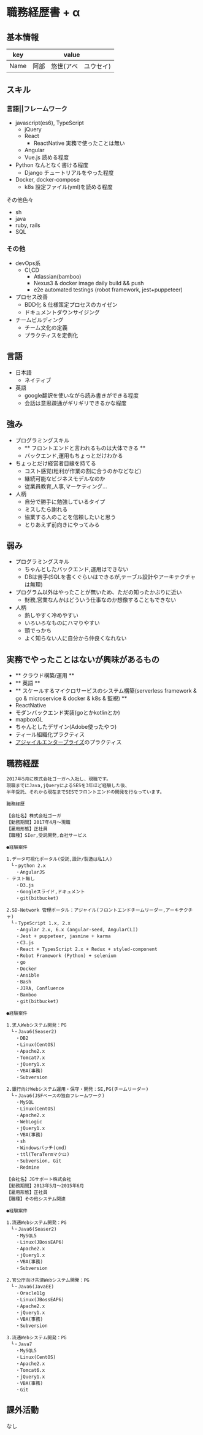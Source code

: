 # 職務経歴書 + α

## 基本情報

|key|value|
|---|-----|
|Name|阿部　悠世(アベ　ユウセイ)|

## スキル

### 言語||フレームワーク
- javascript(es6), TypeScript
  - jQuery
  - React
    - ReactNative 実務で使ったことは無い
  - Angular
  - Vue.js 読める程度
- Python なんとなく書ける程度
  - Django チュートリアルをやった程度
- Docker, docker-compose
  - k8s 設定ファイル(yml)を読める程度

その他色々
- sh
- java
- ruby, rails
- SQL

### その他

- devOps系
  - CI,CD
    - Atlassian(bamboo)
    - Nexus3 & docker image daily build && push
    - e2e automated testings (robot framework, jest+puppeteer)
- プロセス改善
  - BDD化 & 仕様策定プロセスのカイゼン
  - ドキュメントダウンサイジング
- チームビルディング
  - チーム文化の定義
  - プラクティスを定例化

## 言語

- 日本語
  - ネイティブ
- 英語
  - google翻訳を使いながら読み書きができる程度
  - 会話は意思疎通がギリギリできるかな程度

## 強み

- プログラミングスキル
  - ** フロントエンドと言われるものは大体できる **
  - バックエンド,運用もちょっとだけわかる
- ちょっとだけ経営者目線を持てる
  - コスト感覚(粗利が作業の割に合うのかなどなど)
  - 継続可能なビジネスモデルなのか
  - 従業員教育,人事,マーケティング...
- 人柄
  - 自分で勝手に勉強しているタイプ
  - ミスしたら謝れる
  - 協業する人のことを信頼したいと思う
  - とりあえず前向きにやってみる

## 弱み

- プログラミングスキル
  - ちゃんとしたバックエンド,運用はできない
  - DBは苦手(SQLを書くぐらいはできるが,テーブル設計やアーキテクチャは無理)
- プログラム以外はやったことが無いため、ただの知ったかぶりに近い
  - 財務,営業なんかはどういう仕事なのか想像することもできない
- 人柄
  - 熱しやすく冷めやすい
  - いろいろなものにハマりやすい
  - 頭でっかち
  - よく知らない人に自分から仲良くなれない

## 実務でやったことはないが興味があるもの

- ** クラウド構築/運用 **
- ** 英語 **
- ** スケールするマイクロサービスのシステム構築(serverless framework & go & microservice & docker & k8s & 監視) **
- ReactNative
- モダンバックエンド実装(goとかkotlinとか)
- mapboxGL
- ちゃんとしたデザイン(Adobe使ったやつ)
- ティール組織化プラクティス
- [アジャイルエンタープライズ](https://www.shoeisha.co.jp/book/detail/9784798155043)のプラクティス

## 職務経歴

```
2017年5月に株式会社ゴーガへ入社し、現職です。
現職までにJava,jQueryによるSESを3年ほど経験した後、
半年受託、それから現在までSESでフロントエンドの開発を行なっています。

職務経歴

【会社名】株式会社ゴーガ
【勤務期間】2017年4月〜現職
【雇用形態】正社員
【職種】SIer,受託開発,自社サービス

●経験案件

1.データ可視化ポータル(受託,設計/製造は私1人)
　└・python 2.x
　　・AngularJS
- テスト無し
　　・D3.js
　　・Googleスライド,ドキュメント
　　・git(bitbucket)

2.SD-Network 管理ポータル：アジャイル(フロントエンドチームリーダー,アーキテクチャ)
　└・TypeScript 1.x, 2.x
　　・Angular 2.x, 6.x (angular-seed, AngularCLI)
　　・Jest + puppeteer, jasmine + karma
　　・C3.js
　　・React + TypesScript 2.x + Redux + styled-component
　　・Robot Framework (Python) + selenium
　　・go
　　・Docker
　　・Ansible
　　・Bash
　　・JIRA, Confluence
　　・Bamboo
　　・git(bitbucket)

●経験案件

1.求人Webシステム開発：PG
　└・Java6(Seaser2)
　　・DB2
　　・Linux(CentOS)
　　・Apache2.x
　　・Tomcat7.x
　　・jQuery1.x
　　・VBA(事務)
　　・Subversion

2.銀行向けWebシステム運用・保守・開発：SE,PG(チームリーダー)
　└・Java6(JSFベースの独自フレームワーク)
　　・MySQL
　　・Linux(CentOS)
　　・Apache2.x
　　・WebLogic
　　・jQuery1.x
　　・VBA(事務)
　　・sh
　　・Windowsバッチ(cmd)
　　・ttl(TeraTermマクロ)
　　・Subversion, Git
　　・Redmine

【会社名】JGサポート株式会社
【勤務期間】2013年5月〜2015年6月
【雇用形態】正社員
【職種】その他システム関連

●経験案件

1.流通Webシステム開発：PG
　└・Java6(Seaser2)
　　・MySQL5
　　・Linux(JBossEAP6)
　　・Apache2.x
　　・jQuery1.x
　　・VBA(事務)
　　・Subversion

2.官公庁向け共済Webシステム開発：PG
　└・Java6(JavaEE)
　　・Oracle11g
　　・Linux(JBossEAP6)
　　・Apache2.x
　　・jQuery1.x
　　・VBA(事務)
　　・Subversion

3.流通Webシステム開発：PG
　└・Java7
　　・MySQL5
　　・Linux(CentOS)
　　・Apache2.x
　　・Tomcat6.x
　　・jQuery1.x
　　・VBA(事務)
　　・Git
```

## 課外活動

なし
